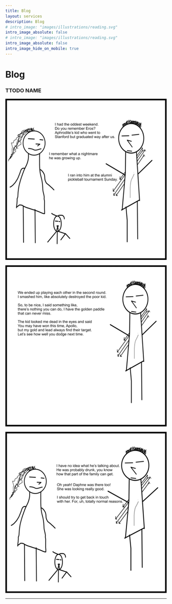 ```yaml
---
title: Blog
layout: services
description: Blog
# intro_image: "images/illustrations/reading.svg"
intro_image_absolute: false
# intro_image: "images/illustrations/reading.svg"
intro_image_absolute: false
intro_image_hide_on_mobile: true
---
```


# Blog

### TTODO NAME
<span class = 'blog'>


<img class = 'comic' src='/assets/cartoon/005/005-01.jpg'> <br />

<img class = 'comic' src='/assets/cartoon/005/005-02.jpg'> <br />

<img class = 'comic' src='/assets/cartoon/005/005-03.jpg'> 


<hr>


